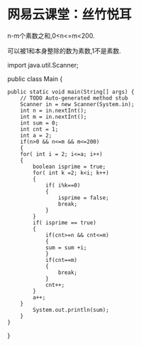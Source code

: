 # 网易云课堂：丝竹悦耳

n-m个素数之和,0<n<=m<200.

可以被1和本身整除的数为素数,1不是素数.

import java.util.Scanner;

public class Main {

	public static void main(String[] args) {
		// TODO Auto-generated method stub
		Scanner in = new Scanner(System.in);
		int n = in.nextInt();
		int m = in.nextInt();
		int sum = 0;
		int cnt = 1;
		int a = 2;
		if(n>0 && n<=m && m<=200)
		{
		for( int i = 2; i<=a; i++)
		{
			boolean isprime = true;
			for( int k =2; k<i; k++)
			{
				if( i%k==0)
				{
					isprime = false;
					break;
				}
			}
			if( isprime == true)
			{
				if(cnt>=n && cnt<=m)
				{
				sum = sum +i;
				}
				if(cnt==m)
				{
					break;
				}
				cnt++;
			}
			a++;
		}
			System.out.println(sum);
		}
	}

}
